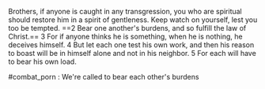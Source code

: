 Brothers, if anyone is caught in any transgression, you who are spiritual should restore him in a spirit of gentleness. Keep watch on yourself, lest you too be tempted. ==2 Bear one another's burdens, and so fulfill the law of Christ.== 3 For if anyone thinks he is something, when he is nothing, he deceives himself. 4 But let each one test his own work, and then his reason to boast will be in himself alone and not in his neighbor. 5 For each will have to bear his own load.

#combat_porn : We're called to bear each other's burdens
